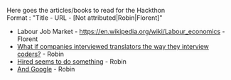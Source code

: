 Here goes the articles/books to read for the Hackthon\
Format  : "Title - URL - [Not attributed|Robin|Florent]"

- Labour Job Market - https://en.wikipedia.org/wiki/Labour_economics - Florent
- [What if companies interviewed translators the way they interview coders?](https://medium.freecodecamp.com/welcome-to-the-software-interview-ee673bc5ef6) - Robin
- [Hired seems to do something](https://hired.co.uk/) - Robin
- [And Google](https://blog.google/products/search/connecting-more-americans-jobs/) - Robin
